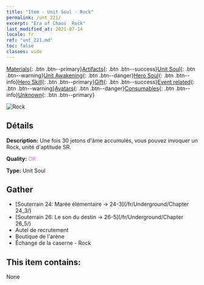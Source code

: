 ```yaml
---
title: "Item - Unit Soul - Rock"
permalink: /unt_221/
excerpt: "Era of Chaos  Rock"
last_modified_at: 2021-07-14
locale: fr
ref: "unt_221.md"
toc: false
classes: wide
---
```

 [Materials](/ItemsFR/){: .btn .btn--primary}[Artifacts](/ItemsFR/Artifacts/){: .btn .btn--success}[Unit Soul](/ItemsFR/UnitSoul/){: .btn .btn--warning}[Unit Awakening](/ItemsFR/UnitAwakening/){: .btn .btn--danger}[Hero Soul](/ItemsFR/HeroSoul/){: .btn .btn--info}[Hero Skill](/ItemsFR/HeroSkill/){: .btn .btn--primary}[Gift](/ItemsFR/Gift/){: .btn .btn--success}[Event related](/ItemsFR/Events/){: .btn .btn--warning}[Avatars](/ItemsFR/Avatars/){: .btn .btn--danger}[Consumables](/ItemsFR/Consumables/){: .btn .btn--info}[Unknown](/ItemsFR/Unknown/){: .btn .btn--primary}

 ![Rock](/images/u/ti_leiniao.jpg)

## Détails
 **Description:** Une fois 30 jetons d'âme accumulés, vous pouvez invoquer un Rock, unité d'aptitude SR.

 **Quality:** <span style="color: #DA70D6">OK</span>

 **Type:** Unit Soul

## Gather

*    [Souterrain 24: Marée élémentaire -> 24-3](/fr/Underground/Chapter 24_3/) 
*    [Souterrain 26: Le son du destin -> 26-5](/fr/Underground/Chapter 26_5/) 
*    Autel de recrutement 
*    Boutique de l'arène 
*    Échange de la caserne - Rock 

## This item contains:

  None

